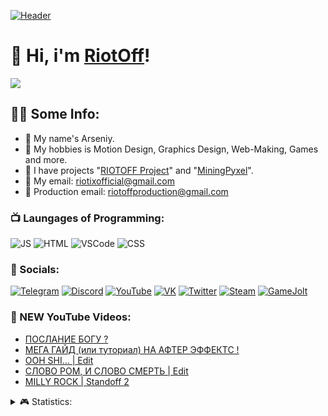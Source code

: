 [![Header](https://cdn.discordapp.com/attachments/979075441690284058/1039489474612183131/riotoff_discord_banner.gif)](https://riotoff.bio.link)

# 💫 Hi, i'm [RiotOff](https://www.youtube.com/@RiotOffx)!

![](https://komarev.com/ghpvc/?username=RIOTOFF)

## 👨‍💻 Some Info:
- 🍕 My name's Arseniy.
- 🍩 My hobbies is Motion Design, Graphics Design, Web-Making, Games and more.
- 🍪 I have projects "[RIOTOFF Project](https://riotoff.ml)" and "[MiningPyxel](https://miningpyxel.ga/)".
- 🥪 My email: riotixofficial@gmail.com
- 🌭 Production email: riotoffproduction@gmail.com

### 📺 Laungages of Programming:

![JS](https://img.shields.io/badge/-JS-090909?style=for-the-badge&logo=javascript)
![HTML](https://img.shields.io/badge/-HTML-090909?style=for-the-badge&logo=html5)
![VSCode](https://img.shields.io/badge/-VSCode-090909?style=for-the-badge&logo=VisualStudio&logoColor=00B6FF)
![CSS](https://img.shields.io/badge/-CSS-090909?style=for-the-badge&logo=CSS3&logoColor=008CFF)

<!-- SOCIALS:START -->
### 🍫 Socials:

[![Telegram](https://img.shields.io/badge/-Telegram-090909?style=for-the-badge&logo=Telegram)](https://t.me/riotoffchannel)
[![Discord](https://img.shields.io/badge/-Discord-090909?style=for-the-badge&logo=Discord)](https://dsc.gg/riotoff)
[![YouTube](https://img.shields.io/badge/-YouTube-090909?style=for-the-badge&logo=YouTube&logoColor=E50000)](https://youtube.com/@RiotOffX)
[![VK](https://img.shields.io/badge/-VK-090909?style=for-the-badge&logo=VK&logoColor=008CFF)](https://vk.com/riotoff)
[![Twitter](https://img.shields.io/badge/-Twitter-090909?style=for-the-badge&logo=Twitter&logoColor=008CFF)](https://twitter.com/riotoff)
[![Steam](https://img.shields.io/badge/-Steam-090909?style=for-the-badge&logo=Steam&logoColor=0050FF)](https://steamcommunity.com/profiles/76561199382745603/)
[![GameJolt](https://img.shields.io/badge/-Gamejolt-090909?style=for-the-badge&logo=Gamejolt&logoColor=A5FF00)](https://gamejolt.com/@RiotOff)
<!-- SOCIALS:END -->

### 🎥 NEW YouTube Videos:
<!-- YOUTUBE:START -->
- [ПОСЛАНИЕ БОГУ ?](https://www.youtube.com/watch?v=Z3_pNs1MbXM)
- [МЕГА ГАЙД &lpar;или туториал&rpar; НА АФТЕР ЭФФЕКТС !](https://www.youtube.com/watch?v=8wU36lE8eV4)
- [OOH SHI... | Edit](https://www.youtube.com/watch?v=5QEIIyIQsNw)
- [СЛОВО РОМ, И СЛОВО СМЕРТЬ | Edit](https://www.youtube.com/watch?v=oumNslrfOSo)
- [MILLY ROCK | Standoff 2](https://www.youtube.com/watch?v=GBDGUKhaBRk)
<!-- YOUTUBE:END -->

<!-- STATS:START -->
<details>
  <summary>🎮 Statistics:</summary>
   <img align="left" alt="codeSTACKr's GitHub Stats" src="https://github-readme-stats.vercel.app/api/top-langs/?username=RIOTOFF&langs_count=8&layout=compact" />
    <img align="left" alt="codeSTACKr's GitHub Stats" src="https://github-readme-stats.vercel.app/api?username=RIOTOFF&show_icons=true" />
</details>
<!-- STATS:END -->

<!-- LINKS:START -->
[Web-Site]: https://riotoff.ml
[Bio-Link]: https://riotoff.bio.link
[VK]: https://vk.com/riotoff
[Discord Server]: https://dsc.gg/riotoff
<!-- LINKS:END -->
